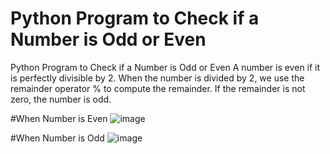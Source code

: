 # Python Program to Check if a Number is Odd or Even
Python Program to Check if a Number is Odd or Even
A number is even if it is perfectly divisible by 2. When the number is divided by 2, we use the remainder operator % to compute the remainder. If the remainder is not zero, the number is odd.

#When Number is Even
![image](https://user-images.githubusercontent.com/17259543/163948962-602a6729-5e04-4965-9b9f-29ca6d5db0d7.png)


#When Number is Odd
![image](https://user-images.githubusercontent.com/17259543/163949020-b3a34d34-6b91-4c9a-8a88-8ff11525d677.png)

